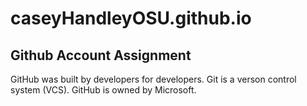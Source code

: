 # caseyHandleyOSU.github.io
## Github Account Assignment

GitHub was built by developers for developers.
Git is a verson control system (VCS).
GitHub is owned by Microsoft.
